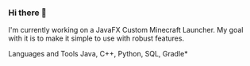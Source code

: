 ### Hi there 👋

I'm currently working on a JavaFX Custom Minecraft Launcher. My goal with it is to make it simple to use with robust features.

<p>Languages and Tools
Java, C++, Python, SQL, Gradle*
